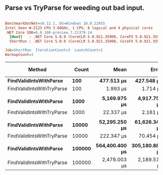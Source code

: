 ## Parse vs TryParse for weeding out bad input.

``` ini

BenchmarkDotNet=v0.12.1, OS=Windows 10.0.22455
Intel Xeon W-2123 CPU 3.60GHz, 1 CPU, 8 logical and 4 physical cores
.NET Core SDK=6.0.100-preview.7.21379.14
  [Host]   : .NET Core 5.0.9 (CoreCLR 5.0.921.35908, CoreFX 5.0.921.35908), X64 RyuJIT
  ShortRun : .NET Core 5.0.9 (CoreCLR 5.0.921.35908, CoreFX 5.0.921.35908), X64 RyuJIT

Job=ShortRun  IterationCount=3  LaunchCount=1  
WarmupCount=3  

```
|                    Method |  Count |           Mean |          Error |         StdDev | Ratio |     Gen 0 | Gen 1 | Gen 2 |  Allocated |
|-------------------------- |------- |---------------:|---------------:|---------------:|------:|----------:|------:|------:|-----------:|
|    **FindValidIntsWithParse** |    **100** |     **477.513 μs** |     **427.548 μs** |     **23.4353 μs** | **1.000** |    **4.3945** |     **-** |     **-** |    **20480 B** |
| FindValidIntsWithTryParse |    100 |       1.993 μs |       1.714 μs |      0.0940 μs | 0.004 |         - |     - |     - |          - |
|                           |        |                |                |                |       |           |       |       |            |
|    **FindValidIntsWithParse** |   **1000** |   **5,169.975 μs** |   **4,917.758 μs** |    **269.5589 μs** | **1.000** |   **46.8750** |     **-** |     **-** |   **218240 B** |
| FindValidIntsWithTryParse |   1000 |      22.337 μs |       2.161 μs |      0.1185 μs | 0.004 |         - |     - |     - |          - |
|                           |        |                |                |                |       |           |       |       |            |
|    **FindValidIntsWithParse** |  **10000** |  **52,295.250 μs** |  **61,626.346 μs** |  **3,377.9480 μs** | **1.000** |  **500.0000** |     **-** |     **-** |  **2246798 B** |
| FindValidIntsWithTryParse |  10000 |     222.347 μs |      70.454 μs |      3.8618 μs | 0.004 |         - |     - |     - |        7 B |
|                           |        |                |                |                |       |           |       |       |            |
|    **FindValidIntsWithParse** | **100000** | **564,400.400 μs** | **305,180.888 μs** | **16,727.9943 μs** | **1.000** | **5000.0000** |     **-** |     **-** | **22431760 B** |
| FindValidIntsWithTryParse | 100000 |   2,478.003 μs |   2,189.518 μs |    120.0149 μs | 0.004 |         - |     - |     - |          - |
